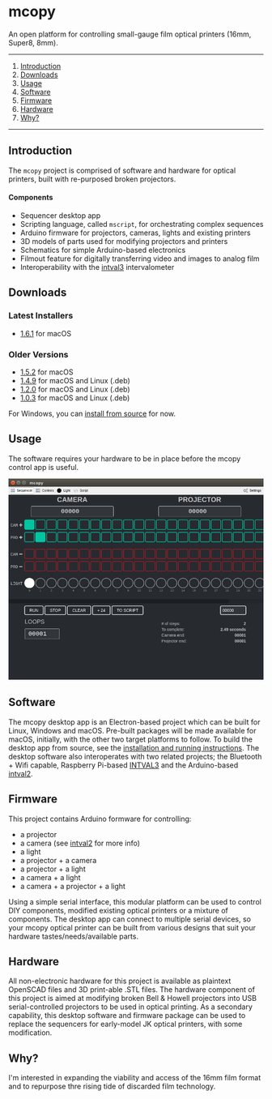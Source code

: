 # mcopy

An open platform for controlling small-gauge film optical printers (16mm, Super8, 8mm).

-------
1. <a href="#intro">Introduction</a>
2. <a href="#downloads">Downloads</a>
1. <a href="#usage">Usage</a>
2. <a href="#software">Software</a>
3. <a href="#firmware">Firmware</a>
3. <a href="#hardware">Hardware</a>
4. <a href="#why">Why?</a>

-------

## Introduction <a name="intro"></a>

The `mcopy` project is comprised of software and hardware for optical printers, built with re-purposed broken projectors.

#### Components

* Sequencer desktop app
* Scripting language, called `mscript`, for orchestrating complex sequences
* Arduino firmware for projectors, cameras, lights and existing printers
* 3D models of parts used for modifying projectors and printers
* Schematics for simple Arduino-based electronics
* Filmout feature for digitally transferring video and images to analog film
* Interoperability with the [intval3](https://github.com/sixteenmillimeter/intval3) intervalometer

## Downloads <a name="downloads"></a>

### Latest Installers
* [1.6.1](https://github.com/sixteenmillimeter/mcopy/releases/tag/1.6.1) for macOS


### Older Versions
* [1.5.2](https://github.com/sixteenmillimeter/mcopy/releases/tag/1.5.2) for macOS
* [1.4.9](https://github.com/sixteenmillimeter/mcopy/releases/tag/1.4.9) for macOS and Linux (.deb)
* [1.2.0](https://github.com/sixteenmillimeter/mcopy/releases/tag/1.2.0) for macOS and Linux (.deb)
* [1.0.3](https://github.com/sixteenmillimeter/mcopy/releases/tag/1.0.3) for macOS and Linux (.deb)

For Windows, you can [install from source](https://github.com/sixteenmillimeter/mcopy/tree/master/app#mcopy-desktop-app) for now.

## Usage <a name="usage"></a>

The software requires your hardware to be in place before the mcopy control app is useful.

![mcopy app](docs/mcopy.png?raw=true "mcopy app")

## Software <a name="software"></a>

The mcopy desktop app is an Electron-based project which can be built for Linux, Windows and macOS.
Pre-built packages will be made available for macOS, initially, with the other two target platforms to follow.
To build the desktop app from source, see the [installation and running instructions](https://github.com/sixteenmillimeter/mcopy/tree/master/app#mcopy-desktop-app).
The desktop software also interoperates with two related projects; the Bluetooth + Wifi capable, Raspberry Pi-based [INTVAL3](https://github.com/sixteenmillimeter/intval3) and the Arduino-based [intval2](https://github.com/sixteenmillimeter/intval2).

## Firmware <a name="firmware"></a>

This project contains Arduino formware for controlling: 

* a projector
* a camera (see [intval2](https://github.com/sixteenmillimeter/intval2) for more info)
* a light
* a projector + a camera
* a projector + a light
* a camera + a light
* a camera + a projector + a light

Using a simple serial interface, this modular platform can be used to control DIY components, modified existing optical printers or a mixture of components.
The desktop app can connect to multiple serial devices, so your mcopy optical printer can be built from various designs that suit your hardware tastes/needs/available parts.


## Hardware <a name="hardware"></a>

All non-electronic hardware for this project is available as plaintext OpenSCAD files and 3D print-able .STL files. 
The hardware component of this project is aimed at modifying broken Bell & Howell projectors into USB serial-controlled projectors to be used in optical printing.
As a secondary capability, this desktop software and firmware package can be used to replace the sequencers for early-model JK optical printers, with some modification.


## Why? <a name="why"></a>

I'm interested in expanding the viability and access of the 16mm film format and to repurpose thre rising tide of discarded film technology.

